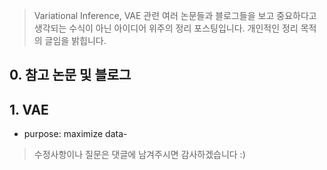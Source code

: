 > Variational Inference, VAE 관련 여러 논문들과 블로그들을 보고 중요하다고 생각되는 수식이 아닌 아이디어 위주의 정리 포스팅입니다.
> 개인적인 정리 목적의 글임을 밝힙니다.

## 0. 참고 논문 및 블로그


## 1.  VAE

* purpose: maximize data-


> 수정사항이나 질문은 댓글에 남겨주시면 감사하겠습니다 :)
<!--stackedit_data:
eyJoaXN0b3J5IjpbLTE1NTY5ODk3NDZdfQ==
-->